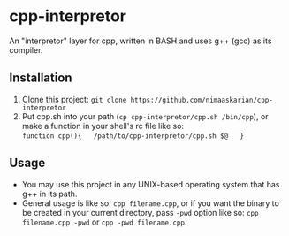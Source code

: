 # cpp-interpretor
An "interpretor" layer for cpp, written in BASH and uses g++ (gcc) as its compiler.  

## Installation
1. Clone this project: `git clone https://github.com/nimaaskarian/cpp-interpretor`  
2. Put cpp.sh into your path (`cp cpp-interpretor/cpp.sh /bin/cpp`), or make a function in your shell's rc file like so:  
`function cpp(){  
    /path/to/cpp-interpretor/cpp.sh $@  
}`

## Usage
- You may use this project in any UNIX-based operating system that has g++ in its path.  
- General usage is like so: `cpp filename.cpp`, or if you want the binary to be created in your current directory, pass `-pwd` option like so: `cpp filename.cpp -pwd` or `cpp -pwd filename.cpp`.

